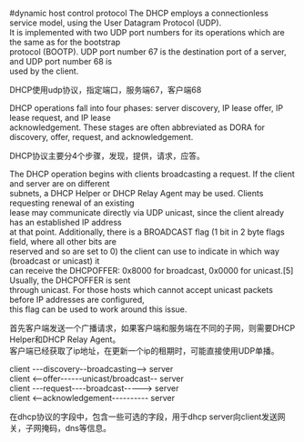 #dynamic host control protocol
The DHCP employs a connectionless service model, using the User Datagram Protocol (UDP).   
It is implemented with two UDP port numbers for its operations which are the same as for the bootstrap   
protocol (BOOTP). UDP port number 67 is the destination port of a server, and UDP port number 68 is   
used by the client.  
  
DHCP使用udp协议，指定端口，服务端67，客户端68  
  
DHCP operations fall into four phases: server discovery, IP lease offer, IP lease request, and IP lease   
acknowledgement. These stages are often abbreviated as DORA for discovery, offer, request, and acknowledgement.  
  
DHCP协议主要分4个步骤，发现，提供，请求，应答。  
  
The DHCP operation begins with clients broadcasting a request. If the client and server are on different   
subnets, a DHCP Helper or DHCP Relay Agent may be used. Clients requesting renewal of an existing   
lease may communicate directly via UDP unicast, since the client already has an established IP address   
at that point. Additionally, there is a BROADCAST flag (1 bit in 2 byte flags field, where all other bits are  
reserved and so are set to 0) the client can use to indicate in which way (broadcast or unicast) it   
can receive the DHCPOFFER: 0x8000 for broadcast, 0x0000 for unicast.[5] Usually, the DHCPOFFER is sent   
through unicast. For those hosts which cannot accept unicast packets before IP addresses are configured,   
this flag can be used to work around this issue.  
  
首先客户端发送一个广播请求，如果客户端和服务端在不同的子网，则需要DHCP Helper和DHCP Relay Agent。  
客户端已经获取了ip地址，在更新一个ip的租期时，可能直接使用UDP单播。  
  
client   ---discovery--broadcasting-->      server   
client   <--offer------unicast/broadcast--  server  
client   ---request----broadcast----->      server  
client   <--acknowledgement----------       server  

在dhcp协议的字段中，包含一些可选的字段，用于dhcp server向client发送网关，子网掩码，dns等信息。  
